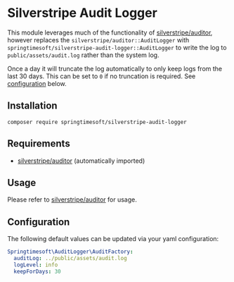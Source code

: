 # Silverstripe Audit Logger

This module leverages much of the functionality of [silverstripe/auditor](https://github.com/silverstripe/silverstripe-auditor), however replaces the `silverstripe/auditor::AuditLogger` with `springtimesoft/silverstripe-audit-logger::AuditLogger` to write the log to `public/assets/audit.log` rather than the system log.

Once a day it will truncate the log automatically to only keep logs from the last 30 days. This can be set to `0` if no truncation is required. See [configuration](#configuration) below.


## Installation

```shell
composer require springtimesoft/silverstripe-audit-logger
```


## Requirements

- [silverstripe/auditor](https://github.com/silverstripe/silverstripe-auditor) (automatically imported)


## Usage

Please refer to [silverstripe/auditor](https://github.com/silverstripe/silverstripe-auditor) for usage.


## Configuration

The following default values can be updated via your yaml configuration:

```yaml
Springtimesoft\AuditLogger\AuditFactory:
  auditLog: ../public/assets/audit.log
  logLevel: info
  keepForDays: 30
```
